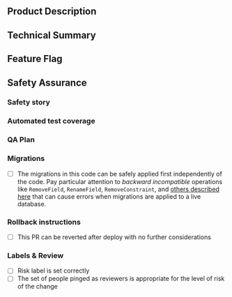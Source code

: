 ## Product Description
<!-- Where applicable, describe user-facing effects and include screenshots. -->

## Technical Summary
<!--
    Provide a link to any tickets, design documents, and/or technical specifications
    associated with this change. Describe the rationale and design decisions.
-->

## Feature Flag
<!-- If this is specific to a feature flag, which one? -->

## Safety Assurance

### Safety story
<!--
Describe how you became confident in this change, such as
local testing, why the change is inherently safe, and/or plans to limit the blast radius of a defect.

In particular consider how existing data may be impacted by this change.
-->

### Automated test coverage

<!-- Identify the related test coverage and the tests it would catch -->

### QA Plan

<!--
- Describe QA plan that along with automated test coverages proves this PR is regression free
- Link to QA Ticket
-->


### Migrations
<!-- Delete this section if the PR does not contain any migrations -->
<!-- https://commcare-hq.readthedocs.io/migrations_in_practice.html -->
- [ ] The migrations in this code can be safely applied first independently of the code. Pay particular attention to _backward incompatible_ operations like `RemoveField`, `RenameField`, `RemoveConstraint`, and [others described here](https://github.com/3YOURMIND/django-migration-linter/blob/main/docs/incompatibilities.md) that can cause errors when migrations are applied to a live database.

<!-- Please link to any past code changes that are coordinated with this migration -->

### Rollback instructions

<!--
If this PR follows standards of revertability, check the box below.
Otherwise replace it with detailed instructions or reasons a rollback is impossible.
-->

- [ ] This PR can be reverted after deploy with no further considerations

### Labels & Review
- [ ] Risk label is set correctly
- [ ] The set of people pinged as reviewers is appropriate for the level of risk of the change

